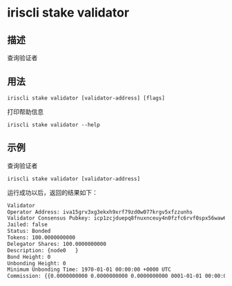 # iriscli stake validator

## 描述

查询验证者

## 用法

```
iriscli stake validator [validator-address] [flags]
```
打印帮助信息
```
iriscli stake validator --help
```

## 示例

查询验证者
```
iriscli stake validator [validator-address]
```

运行成功以后，返回的结果如下：

```txt
Validator
Operator Address: iva15grv3xg3ekxh9xrf79zd0w077krgv5xfzzunhs
Validator Consensus Pubkey: icp1zcjduepq8fnuxnceuy4n0fzfc6rvf0spx56waw67lqkrhxwsxgnf8zgk0nus66rkg4
Jailed: false
Status: Bonded
Tokens: 100.0000000000
Delegator Shares: 100.0000000000
Description: {node0   }
Bond Height: 0
Unbonding Height: 0
Minimum Unbonding Time: 1970-01-01 00:00:00 +0000 UTC
Commission: {{0.0000000000 0.0000000000 0.0000000000 0001-01-01 00:00:00 +0000 UTC}}
```
